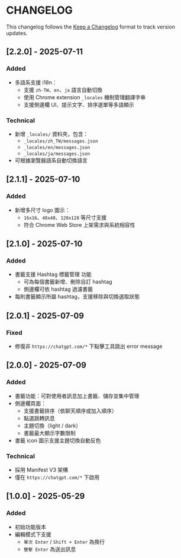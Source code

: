 # CHANGELOG

This changelog follows the [Keep a Changelog](https://keepachangelog.com/zh-TW/1.1.0/) format to track version updates.

## [2.2.0] - 2025-07-11

### Added

- 多語系支援 i18n：
  - 支援 `zh-TW`、`en`、`ja` 語言自動切換
  - 使用 Chrome extension `_locales` 機制管理翻譯字串
  - 支援側邊欄 UI、提示文字、排序選單等多語顯示

### Technical

- 新增 `_locales/` 資料夾，包含：
  - `_locales/zh_TW/messages.json`
  - `_locales/en/messages.json`
  - `_locales/ja/messages.json`
- 可根據瀏覽器語系自動切換語言

## [2.1.1] - 2025-07-10

### Added

- 新增多尺寸 logo 圖示：
  - `16x16`、`48x48`、`128x128` 等尺寸支援
  - 符合 Chrome Web Store 上架需求與系統相容性

## [2.1.0] - 2025-07-10

### Added

- 書籤支援 Hashtag 標籤管理 功能
  - 可為每個書籤新增、刪除自訂 hashtag
  - 側邊欄可依 hashtag 過濾書籤
- 每則書籤顯示所屬 hashtag，支援移除與切換選取狀態

## [2.0.1] - 2025-07-09

### Fixed

- 修復非 `https://chatgpt.com/*` 下點擊工具跳出 error message

## [2.0.0] - 2025-07-09

### Added

- 書籤功能：可對使用者訊息加上書籤、儲存並集中管理
- 側邊欄頁面：
  - 支援書籤排序（依聊天順序或加入順序）
  - 點選跳轉訊息
  - 主題切換（light / dark）
  - 書籤最大顯示字數限制
- 書籤 icon 圖示支援主題切換自動反色

### Technical

- 採用 Manifest V3 架構
- 僅在 `https://chatgpt.com/*` 下啟用

## [1.0.0] - 2025-05-29

### Added

- 初始功能版本
- 編輯模式下支援
  - `單次 Enter` / `Shift + Enter` 為換行
  - `雙擊 Enter` 為送出訊息
